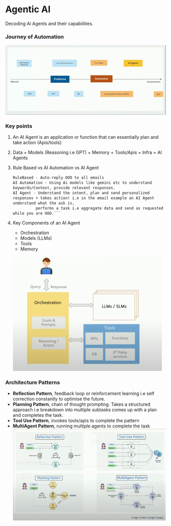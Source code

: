 # Agentic AI
Decoding Ai Agents and their capabilities.

### Journey of Automation
![Ai Journey](../docs/content/imgs/journey/ai-journey.png)

### Key points
1. An AI Agent is an application or function that can essentially plan and take action (Apis/tools)
2. Data + Models (Reasoning i.e GPT) + Memory + Tools/Apis + Infra = AI Agents 
3. Rule Based vs AI Automation vs AI Agent
    ```text
   RuleBased - Auto-reply OOO to all emails
   AI Automation - Using Ai models like gemini etc to understand keywords/Context, provide relevant responses.
   AI Agent - Understand the intent, plan and send personalized responses + takes action! i.e in the email example an AI Agent understand what the ask is,
              performs a task i.e aggregate data and send as requested while you are OOO.```
4. Key Components of an AI Agent 
   - Orchestration
   - Models (LLMs)
   - Tools
   - Memory

    ![Ai Agent Components](../docs/content/imgs/journey/ai-agent-components.png)

### Architecture Patterns
- **Reflection Pattern**, feedback loop or reinforcement learning i.e self correction constantly to optimise the future.
- **Planning Pattern**, chain of thought prompting. Takes a structured approach i.e breakdown into multiple subtasks comes up with a plan and completes the task. 
- **Tool Use Pattern**, invokes tools/apis to complete the pattern
- **MultiAgent Pattern**, running multiple agents to complete the task
    ![Ai Agent Arch Patterns](../docs/content/imgs/architecture/ai-agent-arch-patterns.png)


